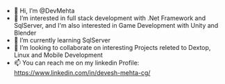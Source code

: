 - 👋 Hi, I’m @DevMehta
- 👀 I’m interested in full stack development with .Net Framework and SqlServer, and I'm also interested in Game Development with Unity and Blender
- 🌱 I’m currently learning SqlServer
- 💞️ I’m looking to collaborate on interesting Projects releted to Dextop, Linux and Mobile Development
- 📫 You can reach me on my linkedin Profile: https://www.linkedin.com/in/devesh-mehta-cg/

<!---
DevMehta/DevMehta is a ✨ special ✨ repository because its `README.md` (this file) appears on your GitHub profile.
You can click the Preview link to take a look at your changes.
--->
